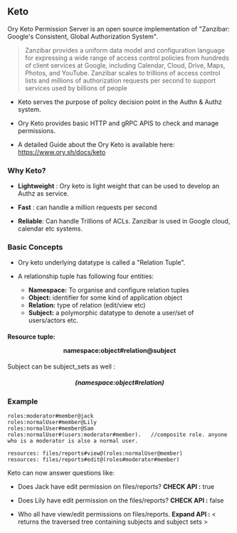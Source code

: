 ## Keto
Ory Keto Permission Server is an open source implementation of "Zanzibar: Google's Consistent, Global Authorization System".

> Zanzibar provides a uniform data model and configuration language for expressing a wide range of access control policies from hundreds of client services at Google, including Calendar, Cloud, Drive, Maps, Photos, and YouTube. Zanzibar scales to trillions of access control lists and millions of authorization requests per second to support services used by billions of people

* Keto serves the purpose of policy decision point in the Authn & Authz system.  
+ Ory Keto provides basic HTTP and gRPC APIS to check and manage permissions.  
* A detailed Guide about the Ory Keto is available here: https://www.ory.sh/docs/keto 

### Why Keto?
+ **Lightweight** : Ory keto is light weight that can be used to develop an Authz as service.
* **Fast** : can handle a million requests per second
+ **Reliable**: Can handle Trillions of ACLs. Zanzibar is used in Google cloud, calendar etc systems. 


### Basic Concepts

* Ory keto underlying datatype is called a "Relation Tuple". 
+ A relationship tuple has following four entities: 
   
     * **Namespace:**  To organise and configure relation tuples
     * **Object:** identifier for some kind of application object
     * **Relation:** type of relation (edit/view etc)
     * **Subject:** a polymorphic datatype to denote a user/set of users/actors etc.
    
 
####  Resource tuple:     <p align="center"> namespace:object#relation@subject</p>
   Subject can be subject_sets as well :  
   ##### <p align= "center"> (namespace:object#relation) </p>

### Example
   ```
   roles:moderator#member@jack  
   roles:normalUser#member@Lily 
   roles:normalUser#member@Sam 
   roles:normalUser#(users:moderator#member).   //composite role. anyone who is a moderator is also a normal user.
   
   resources: files/reports#view@(roles:normalUser@member) 
   resources: files/reports#edit@(roles#moderator#member) 
  
   ```
  
  Keto can now answer questions like:
   * Does Jack have edit permission on files/reports?   **CHECK API :**  true
   + Does Lily have edit permission on the files/reports? **CHECK API :** false
   * Who all have view/edit permissions on files/reports. **Expand API :** \< returns the traversed tree containing subjects and subject sets \> 
   
